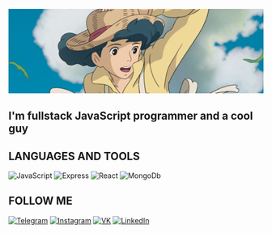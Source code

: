 [![Header](https://github.com/Ilya612/ilya612/blob/main/assets/header.jpg)](https://t.me/clearmodern)

## I'm fullstack JavaScript programmer and a cool guy

## LANGUAGES AND TOOLS

![JavaScript](https://img.shields.io/badge/-JavaScript-090909??style=for-the-badge&logo=javascript)
![Express](https://img.shields.io/badge/-Express-090909??style=for-the-badge&logo=Express)
![React](https://img.shields.io/badge/-React-090909??style=for-the-badge&logo=React)
![MongoDb](https://img.shields.io/badge/-MongoDb-090909??style=for-the-badge&logo=MongoDb)

## FOLLOW ME

[![Telegram](https://img.shields.io/badge/-Telegram-090909??style=for-the-badge&logo=Telegram)](https://t.me/clearmodern)
[![Instagram](https://img.shields.io/badge/-Instagram-090909??style=for-the-badge&logo=Instagram)](https://www.instagram.com/modern.mp3/)
[![VK](https://img.shields.io/badge/-React-090909??style=for-the-badge&logo=VK)](https://vk.com/ilia2002)
[![LinkedIn](https://img.shields.io/badge/-MongoDb-090909??style=for-the-badge&logo=LinkedIn)](https://www.linkedin.com/in/%D0%B8%D0%BB%D1%8C%D1%8F-%D0%BF%D1%80%D0%BE%D0%BD%D0%B8%D0%BD-000b72223/)
